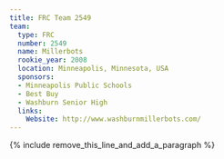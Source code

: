 ```yaml
---
title: FRC Team 2549
team:
  type: FRC
  number: 2549
  name: Millerbots
  rookie_year: 2008
  location: Minneapolis, Minnesota, USA
  sponsors:
  - Minneapolis Public Schools
  - Best Buy
  - Washburn Senior High
  links:
    Website: http://www.washburnmillerbots.com/
---
```


{% include remove_this_line_and_add_a_paragraph %}